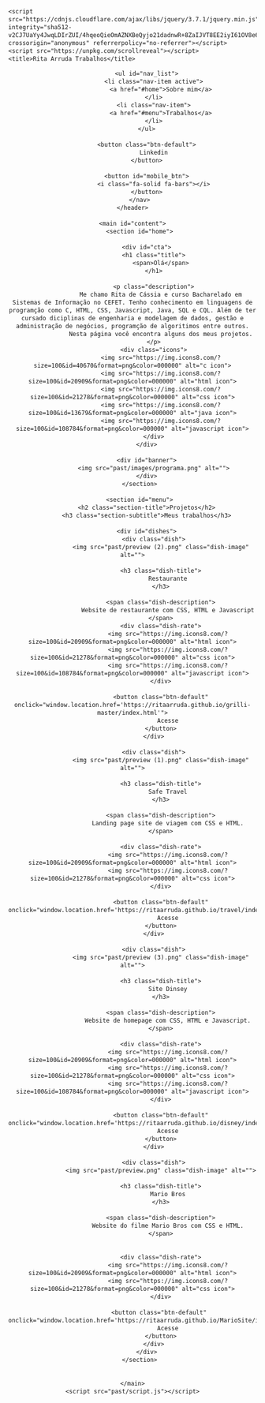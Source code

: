 
<html lang="pt-br">
<head>
    <meta charset="UTF-8">
    <meta name="viewport" content="width=device-width, initial-scale=1.0">
    <link rel="stylesheet" href="https://cdnjs.cloudflare.com/ajax/libs/font-awesome/6.5.1/css/all.min.css" integrity="sha512-DTOQO9RWCH3ppGqcWaEA1BIZOC6xxalwEsw9c2QQeAIftl+Vegovlnee1c9QX4TctnWMn13TZye+giMm8e2LwA==" crossorigin="anonymous" referrerpolicy="no-referrer" />
    <link rel="stylesheet" href="past/styles/styles.css">

    <script src="https://cdnjs.cloudflare.com/ajax/libs/jquery/3.7.1/jquery.min.js" integrity="sha512-v2CJ7UaYy4JwqLDIrZUI/4hqeoQieOmAZNXBeQyjo21dadnwR+8ZaIJVT8EE2iyI61OV8e6M8PP2/4hpQINQ/g==" crossorigin="anonymous" referrerpolicy="no-referrer"></script>
    <script src="https://unpkg.com/scrollreveal"></script>
    <title>Rita Arruda Trabalhos</title>
</head>
<body>
    <header>
        <nav id="navbar">

            <ul id="nav_list">
                <li class="nav-item active">
                    <a href="#home">Sobre mim</a>
                </li>
                <li class="nav-item">
                    <a href="#menu">Trabalhos</a>
                </li>
            </ul>

            <button class="btn-default">
                Linkedin
            </button>

            <button id="mobile_btn">
                <i class="fa-solid fa-bars"></i>
            </button>
        </nav>
    </header>

    <main id="content">
        <section id="home">
            
            <div id="cta">
                <h1 class="title">
                    <span>Olá</span>
                </h1>

                <p class="description">
                    Me chamo Rita de Cássia e curso Bacharelado em Sistemas de Informação no CEFET. Tenho conhecimento em linguagens de programção como C, HTML, CSS, Javascript, Java, SQL e CQL. Além de ter cursado diciplinas de engenharia e modelagem de dados, gestão e administração de negócios, programção de algoritimos entre outros.
                    Nesta página você encontra alguns dos meus projetos.
                </p>
                <div class="icons">
                    <img src="https://img.icons8.com/?size=100&id=40670&format=png&color=000000" alt="c icon">
                    <img src="https://img.icons8.com/?size=100&id=20909&format=png&color=000000" alt="html icon">
                    <img src="https://img.icons8.com/?size=100&id=21278&format=png&color=000000" alt="css icon">
                    <img src="https://img.icons8.com/?size=100&id=13679&format=png&color=000000" alt="java icon">
                    <img src="https://img.icons8.com/?size=100&id=108784&format=png&color=000000" alt="javascript icon">
                </div>
            </div>

            <div id="banner">
                <img src="past/images/programa.png" alt="">
            </div>
        </section>

        <section id="menu">
            <h2 class="section-title">Projetos</h2>
            <h3 class="section-subtitle">Meus trabalhos</h3>

            <div id="dishes">
                <div class="dish">
                    <img src="past/preview (2).png" class="dish-image" alt="">

                    <h3 class="dish-title">
                        Restaurante
                    </h3>

                    <span class="dish-description">
                        Website de restaurante com CSS, HTML e Javascript
                    </span>
                    <div class="dish-rate">
                        <img src="https://img.icons8.com/?size=100&id=20909&format=png&color=000000" alt="html icon">
                        <img src="https://img.icons8.com/?size=100&id=21278&format=png&color=000000" alt="css icon">
                        <img src="https://img.icons8.com/?size=100&id=108784&format=png&color=000000" alt="javascript icon">
                    </div>

                    <button class="btn-default" onclick="window.location.href='https://ritaarruda.github.io/grilli-master/index.html'">
                        Acesse
                    </button>
                </div>

                <div class="dish">
                    <img src="past/preview (1).png" class="dish-image" alt="">

                    <h3 class="dish-title">
                        Safe Travel
                    </h3>

                    <span class="dish-description">
                        Landing page site de viagem com CSS e HTML.
                    </span>

                    <div class="dish-rate">
                        <img src="https://img.icons8.com/?size=100&id=20909&format=png&color=000000" alt="html icon">
                        <img src="https://img.icons8.com/?size=100&id=21278&format=png&color=000000" alt="css icon">
                    </div>

                    <button class="btn-default" onclick="window.location.href='https://ritaarruda.github.io/travel/index.html'">
                        Acesse
                    </button>
                </div>

                <div class="dish">
                    <img src="past/preview (3).png" class="dish-image" alt="">

                    <h3 class="dish-title">
                        Site Dinsey
                    </h3>

                    <span class="dish-description">
                        Website de homepage com CSS, HTML e Javascript.
                    </span>

                    <div class="dish-rate">
                        <img src="https://img.icons8.com/?size=100&id=20909&format=png&color=000000" alt="html icon">
                        <img src="https://img.icons8.com/?size=100&id=21278&format=png&color=000000" alt="css icon">
                        <img src="https://img.icons8.com/?size=100&id=108784&format=png&color=000000" alt="javascript icon">
                    </div>

                    <button class="btn-default" onclick="window.location.href='https://ritaarruda.github.io/disney/index.html'">
                        Acesse
                    </button>
                </div>

                <div class="dish">
                    <img src="past/preview.png" class="dish-image" alt="">
                    
                    <h3 class="dish-title">
                        Mario Bros
                    </h3>

                    <span class="dish-description">
                        Website do filme Mario Bros com CSS e HTML.
                    </span>


                    <div class="dish-rate">
                        <img src="https://img.icons8.com/?size=100&id=20909&format=png&color=000000" alt="html icon">
                        <img src="https://img.icons8.com/?size=100&id=21278&format=png&color=000000" alt="css icon">
                    </div>

                   <button class="btn-default" onclick="window.location.href='https://ritaarruda.github.io/MarioSite/index.html'">
                        Acesse
                    </button>
                </div>
            </div>
        </section>

        
    </main>
    <script src="past/script.js"></script>
</body>
</html>

